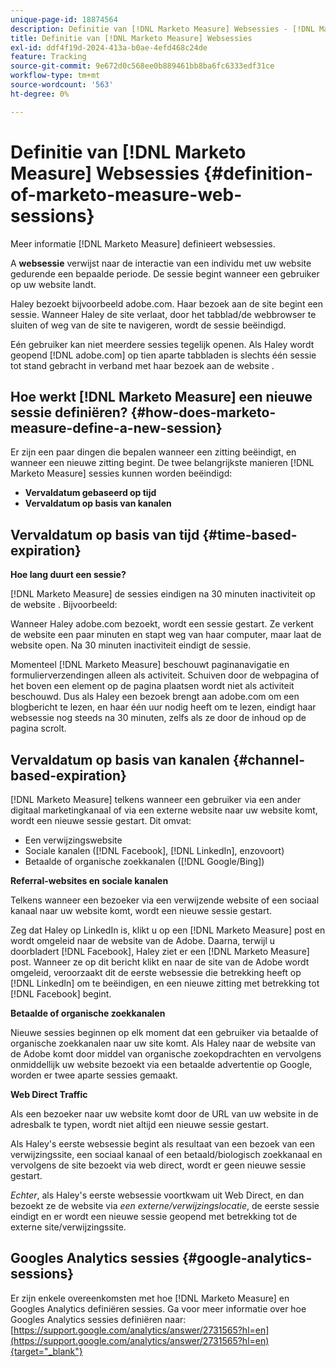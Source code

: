 ```yaml
---
unique-page-id: 18874564
description: Definitie van [!DNL Marketo Measure] Websessies - [!DNL Marketo Measure]
title: Definitie van [!DNL Marketo Measure] Websessies
exl-id: ddf4f19d-2024-413a-b0ae-4efd468c24de
feature: Tracking
source-git-commit: 9e672d0c568ee0b889461bb8ba6fc6333edf31ce
workflow-type: tm+mt
source-wordcount: '563'
ht-degree: 0%

---
```


# Definitie van [!DNL Marketo Measure] Websessies {#definition-of-marketo-measure-web-sessions}

Meer informatie [!DNL Marketo Measure] definieert websessies.

A **websessie** verwijst naar de interactie van een individu met uw website gedurende een bepaalde periode. De sessie begint wanneer een gebruiker op uw website landt.

Haley bezoekt bijvoorbeeld adobe.com. Haar bezoek aan de site begint een sessie. Wanneer Haley de site verlaat, door het tabblad/de webbrowser te sluiten of weg van de site te navigeren, wordt de sessie beëindigd.

Eén gebruiker kan niet meerdere sessies tegelijk openen. Als Haley wordt geopend [!DNL adobe.com] op tien aparte tabbladen is slechts één sessie tot stand gebracht in verband met haar bezoek aan de website .

## Hoe werkt [!DNL Marketo Measure] een nieuwe sessie definiëren? {#how-does-marketo-measure-define-a-new-session}

Er zijn een paar dingen die bepalen wanneer een zitting beëindigt, en wanneer een nieuwe zitting begint. De twee belangrijkste manieren [!DNL Marketo Measure] sessies kunnen worden beëindigd:

* **Vervaldatum gebaseerd op tijd**
* **Vervaldatum op basis van kanalen**

## Vervaldatum op basis van tijd {#time-based-expiration}

**Hoe lang duurt een sessie?**

[!DNL Marketo Measure] de sessies eindigen na 30 minuten inactiviteit op de website . Bijvoorbeeld:

Wanneer Haley adobe.com bezoekt, wordt een sessie gestart. Ze verkent de website een paar minuten en stapt weg van haar computer, maar laat de website open. Na 30 minuten inactiviteit eindigt de sessie.

Momenteel [!DNL Marketo Measure] beschouwt paginanavigatie en formulierverzendingen alleen als activiteit. Schuiven door de webpagina of het boven een element op de pagina plaatsen wordt niet als activiteit beschouwd. Dus als Haley een bezoek brengt aan adobe.com om een blogbericht te lezen, en haar één uur nodig heeft om te lezen, eindigt haar websessie nog steeds na 30 minuten, zelfs als ze door de inhoud op de pagina scrolt.

## Vervaldatum op basis van kanalen {#channel-based-expiration}

[!DNL Marketo Measure] telkens wanneer een gebruiker via een ander digitaal marketingkanaal of via een externe website naar uw website komt, wordt een nieuwe sessie gestart. Dit omvat:

* Een verwijzingswebsite
* Sociale kanalen ([!DNL Facebook], [!DNL LinkedIn], enzovoort)
* Betaalde of organische zoekkanalen ([!DNL Google/Bing])

**Referral-websites en sociale kanalen**

Telkens wanneer een bezoeker via een verwijzende website of een sociaal kanaal naar uw website komt, wordt een nieuwe sessie gestart.

Zeg dat Haley op LinkedIn is, klikt u op een [!DNL Marketo Measure] post en wordt omgeleid naar de website van de Adobe. Daarna, terwijl u doorbladert [!DNL Facebook], Haley ziet er een [!DNL Marketo Measure] post. Wanneer ze op dit bericht klikt en naar de site van de Adobe wordt omgeleid, veroorzaakt dit de eerste websessie die betrekking heeft op [!DNL LinkedIn] om te beëindigen, en een nieuwe zitting met betrekking tot [!DNL Facebook] begint.

**Betaalde of organische zoekkanalen**

Nieuwe sessies beginnen op elk moment dat een gebruiker via betaalde of organische zoekkanalen naar uw site komt. Als Haley naar de website van de Adobe komt door middel van organische zoekopdrachten en vervolgens onmiddellijk uw website bezoekt via een betaalde advertentie op Google, worden er twee aparte sessies gemaakt.

**Web Direct Traffic**

Als een bezoeker naar uw website komt door de URL van uw website in de adresbalk te typen, wordt niet altijd een nieuwe sessie gestart.

Als Haley&#39;s eerste websessie begint als resultaat van een bezoek van een verwijzingssite, een sociaal kanaal of een betaald/biologisch zoekkanaal en vervolgens de site bezoekt via web direct, wordt er geen nieuwe sessie gestart.

_Echter_, als Haley&#39;s eerste websessie voortkwam uit Web Direct, en dan bezoekt ze de website via _een externe/verwijzingslocatie_, de eerste sessie eindigt en er wordt een nieuwe sessie geopend met betrekking tot de externe site/verwijzingssite.

## Googles Analytics sessies {#google-analytics-sessions}

Er zijn enkele overeenkomsten met hoe [!DNL Marketo Measure] en Googles Analytics definiëren sessies. Ga voor meer informatie over hoe Googles Analytics sessies definiëren naar: [https://support.google.com/analytics/answer/2731565?hl=en](https://support.google.com/analytics/answer/2731565?hl=en){target="_blank"}
